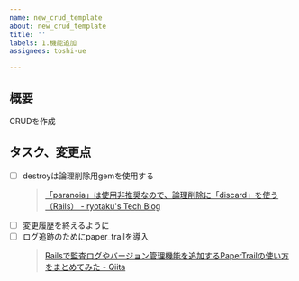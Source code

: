 ```yaml
---
name: new_crud_template
about: new_crud_template
title: ''
labels: 1.機能追加
assignees: toshi-ue

---
```


## 概要
CRUDを作成

## タスク、変更点
- [ ] destroyは論理削除用gemを使用する
    > [「paranoia」は使用非推奨なので、論理削除に「discard」を使う（Rails） - ryotaku's Tech Blog](https://www.ryotaku.com/entry/2019/07/03/002004)
- [ ] 変更履歴を終えるように
- [ ] ログ追跡のためにpaper_trailを導入
   > [Railsで監査ログやバージョン管理機能を追加するPaperTrailの使い方をまとめてみた - Qiita](https://qiita.com/ko-he-8/items/bd8fae10b6852840691b)
